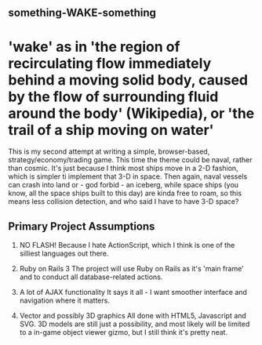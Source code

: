 ## something-WAKE-something
# 'wake' as in 'the region of recirculating flow immediately behind a moving solid body, caused by the flow of surrounding fluid around the body' (Wikipedia), or 'the trail of a ship moving on water'

This is my second attempt at writing a simple, browser-based, strategy/economy/trading game. This time the theme could be naval, rather than cosmic. It's just because I think most ships move in a 2-D fashion, which is simpler ti implement that 3-D in space. Then again, naval vessels can crash into land or - god forbid - an iceberg, while space ships (you know, all the space ships built to this day) are kinda free to roam, so this means less collision detection, and who said I have to have 3-D space?

## Primary Project Assumptions

1. NO FLASH!
	Because I hate ActionScript, which I think is one of the silliest languages out there.
	
2. Ruby on Rails 3
	The project will use Ruby on Rails as it's 'main frame' and to conduct all database-related actions.
	
3. A lot of AJAX functionality
	It says it all - I want smoother interface and navigation where it matters.
	
4. Vector and possibly 3D graphics
	All done with HTML5, Javascript and SVG. 3D models are still just a possibility, and most likely will be limited to a in-game object viewer gizmo, but I still think it's pretty neat.